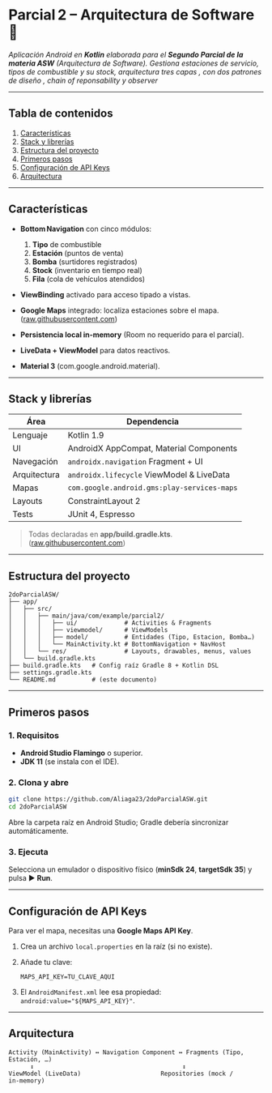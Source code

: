 # Parcial 2 – Arquitectura de Software 📱

*Aplicación Android en **Kotlin** elaborada para el **Segundo Parcial de la materia ASW** (Arquitectura de Software). Gestiona estaciones de servicio, tipos de combustible y su stock, arquitectura tres capas , con dos patrones de diseño , chain of reponsability y observer*

---

## Tabla de contenidos

1. [Características](#características)
2. [Stack y librerías](#stack-y-librerías)
3. [Estructura del proyecto](#estructura-del-proyecto)
4. [Primeros pasos](#primeros-pasos)
5. [Configuración de API Keys](#configuración-de-api-keys)
6. [Arquitectura](#arquitectura)


---

## Características

* **Bottom Navigation** con cinco módulos:

  1. **Tipo** de combustible
  2. **Estación** (puntos de venta)
  3. **Bomba** (surtidores registrados)
  4. **Stock** (inventario en tiempo real)
  5. **Fila** (cola de vehículos atendidos)
* **ViewBinding** activado para acceso tipado a vistas.
* **Google Maps** integrado: localiza estaciones sobre el mapa. ([raw.githubusercontent.com](https://raw.githubusercontent.com/Aliaga23/2doParcialASW/main/app/build.gradle.kts))
* **Persistencia local in‑memory** (Room no requerido para el parcial).
* **LiveData + ViewModel** para datos reactivos.
* **Material 3** (com.google.android.material).

---

## Stack y librerías

| Área         | Dependencia                                 |
| ------------ | ------------------------------------------- |
| Lenguaje     | Kotlin 1.9                                  |
| UI           | AndroidX AppCompat, Material Components     |
| Navegación   | `androidx.navigation` Fragment + UI         |
| Arquitectura | `androidx.lifecycle` ViewModel & LiveData   |
| Mapas        | `com.google.android.gms:play‑services‑maps` |
| Layouts      | ConstraintLayout 2                          |
| Tests        | JUnit 4, Espresso                           |

> Todas declaradas en **app/build.gradle.kts**. ([raw.githubusercontent.com](https://raw.githubusercontent.com/Aliaga23/2doParcialASW/main/app/build.gradle.kts))

---

## Estructura del proyecto

```text
2doParcialASW/
├── app/
│   ├── src/
│   │   ├── main/java/com/example/parcial2/
│   │   │   ├── ui/             # Activities & Fragments
│   │   │   ├── viewmodel/      # ViewModels
│   │   │   ├── model/          # Entidades (Tipo, Estacion, Bomba…)
│   │   │   └── MainActivity.kt # BottomNavigation + NavHost
│   │   └── res/                # Layouts, drawables, menus, values
│   └── build.gradle.kts
├── build.gradle.kts   # Config raíz Gradle 8 + Kotlin DSL
├── settings.gradle.kts
└── README.md          # (este documento)
```

---

## Primeros pasos

### 1. Requisitos

* **Android Studio Flamingo** o superior.
* **JDK 11** (se instala con el IDE).

### 2. Clona y abre

```bash
git clone https://github.com/Aliaga23/2doParcialASW.git
cd 2doParcialASW
```

Abre la carpeta raíz en Android Studio; Gradle debería sincronizar automáticamente.

### 3. Ejecuta

Selecciona un emulador o dispositivo físico (**minSdk 24**, **targetSdk 35**) y pulsa ▶️ **Run**.

---

## Configuración de API Keys

Para ver el mapa, necesitas una **Google Maps API Key**.

1. Crea un archivo `local.properties` en la raíz (si no existe).
2. Añade tu clave:

   ```properties
   MAPS_API_KEY=TU_CLAVE_AQUI
   ```
3. El `AndroidManifest.xml` lee esa propiedad: `android:value="${MAPS_API_KEY}"`.

---

## Arquitectura

```
Activity (MainActivity) ↔ Navigation Component ↔ Fragments (Tipo, Estación, …)
      ↕                                         ↕
ViewModel (LiveData)                      Repositories (mock / in‑memory)
```


